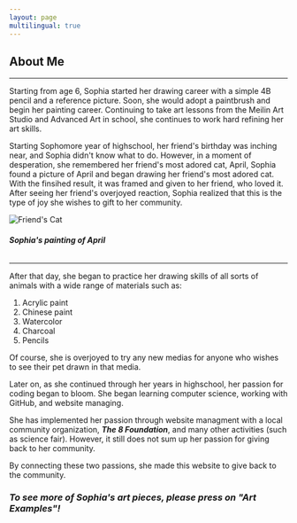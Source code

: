 ```yaml
---
layout: page
multilingual: true
---
```


## About Me

---

Starting from age 6, Sophia started her drawing career with a simple 4B pencil and a reference picture. Soon, she would adopt a paintbrush and begin her painting career. Continuing to take art lessons from the Meilin Art Studio and Advanced Art in school, she continues to work hard refining her art skills. 

Starting Sophomore year of highschool, her friend's birthday was inching near, and Sophia didn't know what to do. However, in a moment of desperation, she remembered her friend's most adored cat, April, Sophia found a picture of April and began drawing her friend's most adored cat. With the finsihed result, it was framed and given to her friend, who loved it. After seeing her friend's overjoyed reaction, Sophia realized that this is the type of joy she wishes to gift to her community. 


<!-- Required image to be in same directory that's why image in this file -->
![Friend's Cat](/friend's-cat.jpg) 
###### ***Sophia's painting of April***

--- 

After that day, she began to practice her drawing skills of all sorts of animals with a wide range of materials such as:

1. Acrylic paint
2. Chinese paint
3. Watercolor 
4. Charcoal 
5. Pencils

Of course, she is overjoyed to try any new medias for anyone who wishes to see their pet drawn in that media. 

Later on, as she continued through her years in highschool, her passion for coding began to bloom. She began learning computer science, working with GitHub, and website managing. 

She has implemented her passion through website managment with a local community organization, ***The 8 Foundation***, and many other activities (such as science fair). However, it still does not sum up her passion for giving back to her community. 

By connecting these two passions, she made this website to give back to the community. 

### ***To see more of Sophia's art pieces, please press on "Art Examples"!***